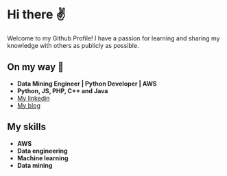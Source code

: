 # Hi there :v:
Welcome to my Github Profile!
I have a passion for learning and sharing my knowledge with others as publicly as possible.
## On my way :running:
- **Data Mining Engineer | Python Developer | AWS**
- **Python, JS, PHP, C++ and Java**
- [My linkedin](https://linkedin.com/in/khanh-ngo0212)
- [My blog](https://akatekhanh.github.io)

## My skills
- **AWS**
- **Data engineering**
- **Machine learning**
- **Data mining**

